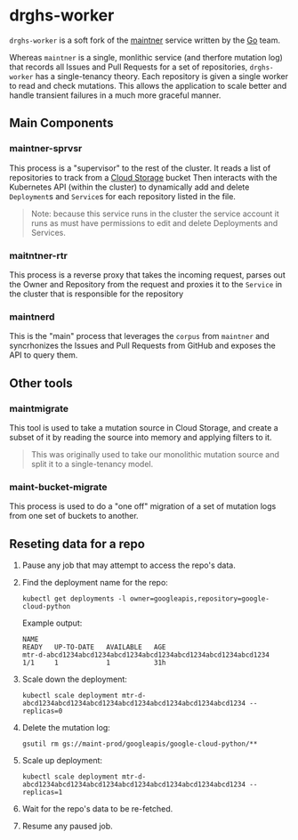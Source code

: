 # drghs-worker

`drghs-worker` is a soft fork of the [maintner](https://github.com/golang/build/tree/master/maintner) service
written by the [Go](https://golang.org) team.

Whereas `maintner` is a single, monlithic service (and therfore mutation log)
that records all Issues and Pull Requests for a set of repositories,
`drghs-worker` has a single-tenancy theory. Each repository is given
a single worker to read and check mutations. This allows the application to scale better and handle transient failures in a much
more graceful manner.

## Main Components

### maintner-sprvsr

This process is a "supervisor" to the rest of the cluster. It reads
a list of repositories to track from a [Cloud Storage](https://cloud.google.com/storage/) bucket
Then interacts with the Kubernetes API (within the cluster) to dynamically
add and delete `Deployment`s and `Service`s for each repository listed in the file.

> Note: because this service runs in the cluster the service account it runs as must have permissions to edit and delete Deployments and Services.

### maitntner-rtr

This process is a reverse proxy that takes the incoming request, parses out
the Owner and Repository from the request and proxies it to the `Service` in the cluster that is responsible for the repository

### maintnerd

This is the "main" process that leverages the `corpus` from `maintner` and syncrhonizes the Issues and Pull Requests from GitHub and exposes the API to query them.

## Other tools

### maintmigrate

This tool is used to take a mutation source in Cloud Storage, and create a subset
of it by reading the source into memory and applying filters to it.

> This was originally used to take our monolithic mutation source and split it to a single-tenancy model.

### maint-bucket-migrate

This process is used to do a "one off" migration of a set of mutation logs from one set of buckets to another.

## Reseting data for a repo

1.  Pause any job that may attempt to access the repo's data.

1.  Find the deployment name for the repo:

        kubectl get deployments -l owner=googleapis,repository=google-cloud-python

    Example output:

        NAME                                                             READY   UP-TO-DATE   AVAILABLE   AGE
        mtr-d-abcd1234abcd1234abcd1234abcd1234abcd1234abcd1234abcd1234   1/1     1            1           31h

1.  Scale down the deployment:

        kubectl scale deployment mtr-d-abcd1234abcd1234abcd1234abcd1234abcd1234abcd1234abcd1234 --replicas=0

1.  Delete the mutation log:

        gsutil rm gs://maint-prod/googleapis/google-cloud-python/**

1.  Scale up deployment:

        kubectl scale deployment mtr-d-abcd1234abcd1234abcd1234abcd1234abcd1234abcd1234abcd1234 --replicas=1

1.  Wait for the repo's data to be re-fetched.

1.  Resume any paused job.
